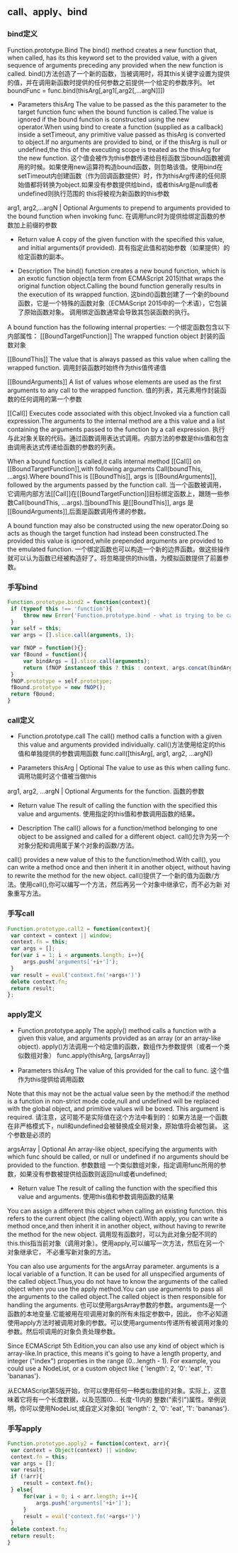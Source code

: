 ## call、apply、bind
### bind定义
Function.prototype.Bind
The bind() method creates a new function that, when called, has its this keyword set to the provided value, with a given sequence of arguments preceding any provided when the new function is called.
bind()方法创造了一个新的函数，当被调用时，将其this关键字设置为提供的值，并在调用新函数时提供的任何参数之前提供一个给定的参数序列。
let boundFunc = func.bind(thisArg[,arg1[,arg2[,...argN]]])

* Parameters
thisArg
The value to be passed as the this parameter to the target function func when the bound function is called.The value
is ignored if the bound function is constructed using the new operator.When using bind to create a function (supplied as
a callback) inside a setTimeout, any primitive value passed as thisArg is converted to object.If no arguments are provided
to bind, or if the thisArg is null or undefined,the this of the executing scope is treated as the thisArg for the new function.
这个值会被作为this参数传递给目标函数当bound函数被调用的时候。如果使用new运算符构造bound函数，则忽略该值。使用bind在setTimeout内创建函数（作为回调函数提供）时，作为thisArg传递的任何原始值都将转换为object.如果没有参数提供给bind，或者thisArg是null或者undefined则执行范围的
this将被视为新函数的this参数

arg1, arg2,...argN | Optional
Arguments to prepend to arguments provided to the bound function when invoking func.
在调用func时为提供给绑定函数的参数加上前缀的参数

* Return value
A copy of the given function with the specified this value, and initial arguments(if provided).
具有指定此值和初始参数（如果提供）的给定函数的副本。

* Description
The bind() function creates a new bound function, which is an exotic function object(a term from ECMAScript 2015)that wraps
the original function object.Calling the bound function generally results in the execution of its wrapped function.
这bind()函数创建了一个新的bound函数，它是一个特殊的函数对象（ECMAScript 2015中的一个术语），它包装了原始函数对象。
调用绑定函数通常会导致其包装函数的执行。

A bound function has the following internal properties:
一个绑定函数包含以下内部属性：
[[BoundTargetFunction]]
The wrapped function object
封装的函数对象

[[BoundThis]]
The value that is always passed as this value when calling the wrapped function.
调用封装函数时始终作为this值传递值

[[BoundArguments]]
A list of values whose elements are used as the first arguments to any call to the wrapped function.
值的列表，其元素用作封装函数的任何调用的第一个参数

[[Call]]
Executes code associated with this object.Invoked via a function call expression.The arguments to the internal
method are a this value and a list containing the arguments passed to the function by a call expression.
执行与此对象关联的代码。通过函数调用表达式调用。内部方法的参数是this值和包含由调用表达式传递给函数的参数的列表。

When a bound function is called,it calls internal method [[Call]] on [[BoundTargetFunction]],with following arguments
Call(boundThis, ...args).Where boundThis is [[BoundThis]], args is [[BoundArguments]], followed by the arguments passed
by the function call.
当一个函数被调用，它调用内部方法[[Call]]在[[BoundTargetFunction]]目标绑定函数上，跟随一些参数Call(boundThis, ...args).当boundThis 是[[BoundThis]],
args 是[[BoundArguments]],后面是函数调用传递的参数。

A bound function may also be constructed using the new operator.Doing so acts as though the target function had instead been
constructed.The provided this value is ignored,while prepended arguments are provided to the emulated function.
一个绑定函数也可以构造一个新的边界函数。做这些操作就可以认为函数已经被构造好了。将忽略提供的this值，为模拟函数提供了前置参数。

### 手写bind
```JavaScript
Function.prototype.bind2 = function(context){
 if (typeof this !== 'function'){
     throw new Error('Function.prototype.bind - what is trying to be called a bound');
 }
 var self = this;
 var args = [].slice.call(arguments, 1);

 var fNOP = function(){};
 var fBound = function(){
     var bindArgs = [].slice.call(arguments);
     return (fNOP instanceof this ? this : context, args.concat(bindArgs));
 }
 fNOP.prototype = self.prototype;
 fBound.prototype = new fNOP();
 return fBound;
}
```

### call定义
* Function.prototype.call
The call() method calls a function with a given this value and arguments provided individually.
call()方法使用给定的this值和单独提供的参数调用函数
func.call([thisArg[, arg1, arg2, ...argN])

* Parameters
thisArg | Optional
The value to use as this when calling func.
调用功能时这个值被当做this

arg1, arg2, ...argN | Optional
Arguments for the function.
函数的参数

* Return value
The result of calling the function with the specified this value and arguments.
使用指定的this值和参数调用函数的结果。

* Description
The call() allows for a function/method belonging to one object to be assigned and called for a different object.
call()允许为另一个对象分配和调用属于某个对象的函数/方法。

call() provides a new value of this to the function/method.With call(), you can write a method once
and then inherit it in another object, without having to rewrite the method for the new object.
call()提供了一个新的值为函数/方法。使用call(),你可以编写一个方法，然后再另一个对象中继承它，而不必为新
对象重写方法。

### 手写call
```JavaScript
Function.prototype.call2 = function(context){
 var context = context || window;
 context.fn = this;
 var args = [];
 for(var i = 1; i < arguments.length; i++){
     args.push('arguments['+i+']');
 }
 var result = eval('context.fn('+args+')')
 delete context.fn;
 return result;
};
```

### apply定义
* Function.prototype.apply
The apply() method calls a function with a given this value, and arguments provided as an array
(or an array-like object).
apply()方法调用一个给定值的函数，数组作为参数提供（或者一个类似数组对象）
func.apply(thisArg, [argsArray])

* Parameters
thisArg
The value of this provided for the call to func.
这个值作为this提供给调用函数

Note that this may not be the actual value seen by the method:if the method is a function in non-strict
mode code,null and undefined will be replaced with the global object, and primitive values will be boxed.
This argument is required.
请注意，这可能不是实际值在这个方法中看到的：如果方法是一个函数在非严格模式下，null和undefined会被替换成全局对象，原始值将会被包装。
这个参数是必须的

argsArray | Optional
An array-like object, specifying the arguments with which func should be called, or null or undefined if
no arguments should be provided to the function.
参数数组
一个类似数组对象，指定调用func所用的参数，如果没有参数被提供给函数则返回null或者undefined;

* Return value
The result of calling the function with the specified this value and arguments.
使用this值和参数调用函数的结果

You can assign a different this object when calling an existing function. this refers to the current object
(the calling object).With apply, you can write a method once,and then inherit it in another object, without
having to rewrite the method for the new object.
调用现有函数时，可以为此对象分配不同的this.this指当前对象（调用对象）。使用apply,可以编写一次方法，然后在另一个对象继承它，
不必重写新对象的方法。

You can also use arguments for the argsArray parameter. arguments is a local variable of a function.
It can be used for all unspecified arguments of the called object.Thus,you do not have to know the
arguments of the called object when you use the apply method.You can use arguments to pass all the
arguments to the called object.The called object is then responsible for handling the arguments.
也可以使用argsArray参数的参数。arguments是一个函数的本地变量.它能被用在呗调用对象的所有未指定参数中，因此，
你不必知道使用apply方法时被调用对象的参数。可以使用arguments传递所有被调用对象的参数。然后呗调用的对象负责处理参数。

Since ECMAScript 5th Edition,you can also use any kind of object which is array-like.In practice, this
means it's going to have a length property, and integer ("index") properties in the range (0...length - 1).
For example, you could use a NodeList, or a custom object like { 'length': 2, '0': 'eat', '1': 'bananas'}.

从ECMAScript第5版开始，你可以使用任何一种类似数组的对象。实际上，这意味着它将有一个长度数据，以及范围(0... 长度-1)内的
整数("索引")属性。举例说明，你可以使用NodeList,或自定义对象如{ 'length': 2, '0': 'eat', '1': 'bananas'}.

### 手写apply
```JavaScript
Function.prototype.apply2 = function(context, arr){
 var context = Object(context) || window;
 context.fn = this;
 var args = [];
 var result;
 if (!arr){
     result = context.fn();
 } else{
     for(var i = 0; i < arr.length; i++){
         args.push('arguments['+i+']');
     }
     result = eval('context.fn('+args+')')
 }
 delete context.fn;
 return result;
}
```